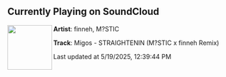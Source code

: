 ## Currently Playing on SoundCloud

[<img align="left" width="100" src="https://i1.sndcdn.com/artworks-pyv2WMidTj7FkctD-58GeuQ-t500x500.png">](https://soundcloud.com/youngfinneh/migos-straightenin-m-stic-x?in=saxurn/sets/pit-viper/)

**Artist**: finneh, M?STIC 

**Track**: Migos - STRAIGHTENIN (M?STIC x finneh Remix)

Last updated at 5/19/2025, 12:39:44 PM
